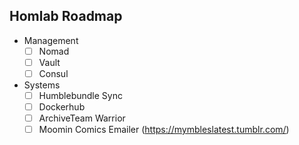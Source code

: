 ## Homlab Roadmap  
  - Management
    - [ ] Nomad 
    - [ ] Vault
    - [ ] Consul
  - Systems
    - [ ] Humblebundle Sync 
    - [ ] Dockerhub
    - [ ] ArchiveTeam Warrior
    - [ ] Moomin Comics Emailer (https://mymbleslatest.tumblr.com/)
